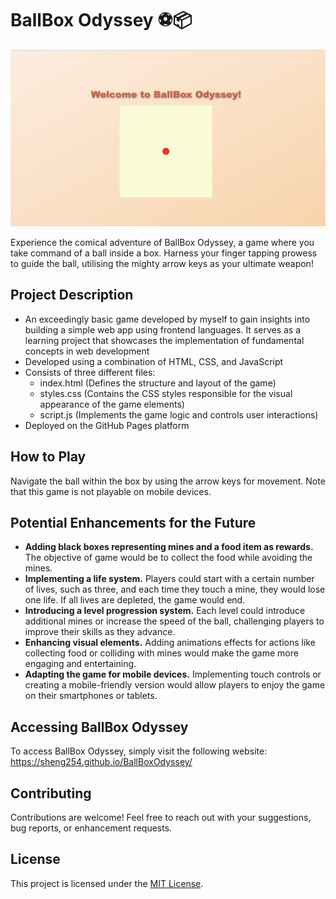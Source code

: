 # BallBox Odyssey ⚽📦

![Quantron](BallBoxOdyssey.png)

Experience the comical adventure of BallBox Odyssey, a game where you take command of a ball inside a box. Harness your finger tapping prowess to guide the ball, utilising the mighty arrow keys as your ultimate weapon!

## Project Description
- An exceedingly basic game developed by myself to gain insights into building a simple web app using frontend languages. It serves as a learning project that showcases the implementation of fundamental concepts in web development
- Developed using a combination of HTML, CSS, and JavaScript
- Consists of three different files:
  - index.html (Defines the structure and layout of the game)
  - styles.css (Contains the CSS styles responsible for the visual appearance of the game elements)
  - script.js (Implements the game logic and controls user interactions)
- Deployed on the GitHub Pages platform

## How to Play
Navigate the ball within the box by using the arrow keys for movement. Note that this game is not playable on mobile devices.

##  Potential Enhancements for the Future
- **Adding black boxes representing mines and a food item as rewards.** The objective of game would be to collect the food while avoiding the mines. 
- **Implementing a life system.** Players could start with a certain number of lives, such as three, and each time they touch a mine, they would lose one life. If all lives are depleted, the game would end. 
- **Introducing a level progression system.** Each level could introduce additional mines or increase the speed of the ball, challenging players to improve their skills as they advance. 
- **Enhancing visual elements.** Adding animations effects for actions like collecting food or colliding with mines would make the game more engaging and entertaining.
- **Adapting the game for mobile devices.** Implementing touch controls or creating a mobile-friendly version would allow players to enjoy the game on their smartphones or tablets. 

## Accessing BallBox Odyssey
To access BallBox Odyssey, simply visit the following website: https://sheng254.github.io/BallBoxOdyssey/

## Contributing
Contributions are welcome! Feel free to reach out with your suggestions, bug reports, or enhancement requests.

## License
This project is licensed under the [MIT License](LICENSE).
